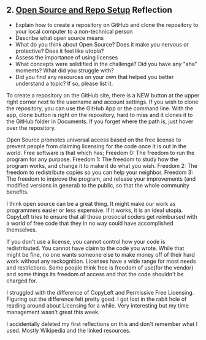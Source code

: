 ## 2. [Open Source and Repo Setup](2_set_up_repo/readme.md) Reflection

* Explain how to create a repository on GitHub and clone the repository to your local computer to a non-technical person
* Describe what open source means
* What do you think about Open Source? Does it make you nervous or protective? Does it feel like utopia?
* Assess the importance of using licenses
* What concepts were solidified in the challenge? Did you have any "aha" moments? What did you struggle with?
* Did you find any resources on your own that helped you better understand a topic? If so, please list it.

<!-- Add your reflection here. Remove the comment markers -->

To create a repository on the GitHub site, there is a NEW button at the upper right corner next to the username and account settings. If you wish to clone the repository, you can use the GitHub App or the command line. With the app, clone button is right on the repository, hard to miss and it clones it to the GitHub folder in Documents. If you forget where the path is, just hover over the repository. 

Open Source promotes universal access based on the free license to prevent people from claiming licensing for the code once it is out in the world. Free software is that which has; 
Freedom 0: The freedom to run the program for any purpose.
Freedom 1: The freedom to study how the program works, and change it to make it do what you wish.
Freedom 2: The freedom to redistribute copies so you can help your neighbor.
Freedom 3: The freedom to improve the program, and release your improvements (and modified versions in general) to the public, so that the whole community benefits.

I think open source can be a great thing. It might make our work as programmers easier or less expensive. If it works, it is an ideal utopia. CopyLeft tries to ensure that all those prosocial coders get reimbursed with a world of free code that they in no way could have accomplished themselves. 

If you don't use a license, you cannot control how your code is redistributed. You cannot have claim to the code you wrote. While that might be fine, no one wants someone else to make money off of their hard work without any reckognition. Licenses have a wide range for most needs and restrictions. Some people think free is freedom of use(for the vendor) and some things its freedom of access and that the code shouldn't be charged for. 

I struggled with the difference of CopyLeft and Permissive Free Licensing. Figuring out the difference felt pretty good. I got lost in the rabit hole of reading around about Licensing for a while. Very interesting but my time management wasn't great this week. 

I accidentally deleted my first reflections on this and don't remember what I used. Mostly Wikipedia and the linked resources. 
